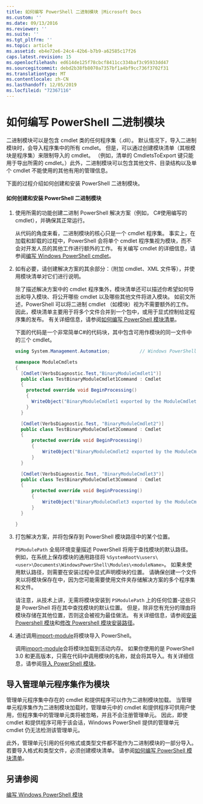 ```yaml
---
title: 如何编写 PowerShell 二进制模块 |Microsoft Docs
ms.custom: ''
ms.date: 09/13/2016
ms.reviewer: ''
ms.suite: ''
ms.tgt_pltfrm: ''
ms.topic: article
ms.assetid: eb4e72e6-24c4-42b6-b7b9-a62585c17f26
caps.latest.revision: 15
ms.openlocfilehash: ed614de125f78cbcf8411cc334baf3c95933dd47
ms.sourcegitcommit: debd2b38fb8070a7357bf1a4bf9cc736f3702f31
ms.translationtype: MT
ms.contentlocale: zh-CN
ms.lasthandoff: 12/05/2019
ms.locfileid: "72367116"
---
```

# <a name="how-to-write-a-powershell-binary-module"></a>如何编写 PowerShell 二进制模块

二进制模块可以是包含 cmdlet 类的任何程序集（.dll）。 默认情况下，导入二进制模块时，会导入程序集中的所有 cmdlet。 但是，可以通过创建模块清单（其根模块是程序集）来限制导入的 cmdlet。 （例如，清单的 CmdletsToExport 键只能用于导出所需的 cmdlet。）此外，二进制模块可以包含其他文件、目录结构以及单个 cmdlet 不能使用的其他有用的管理信息。

下面的过程介绍如何创建和安装 PowerShell 二进制模块。

#### <a name="how-to-create-and-install-a-powershell-binary-module"></a>如何创建和安装 PowerShell 二进制模块

1. 使用所需的功能创建二进制 PowerShell 解决方案（例如， C#使用编写的 cmdlet），并确保其正常运行。

   从代码的角度来看，二进制模块的核心只是一个 cmdlet 程序集。 事实上，在加载和卸载的过程中，PowerShell 会将单个 cmdlet 程序集视为模块，而不会对开发人员的其他工作进行额外的工作。 有关编写 cmdlet 的详细信息，请参阅[编写 Windows PowerShell cmdlet](../cmdlet/writing-a-windows-powershell-cmdlet.md)。

2. 如有必要，请创建解决方案的其余部分：（附加 cmdlet、XML 文件等），并使用模块清单对它们进行说明。

   除了描述解决方案中的 cmdlet 程序集外，模块清单还可以描述你希望如何导出和导入模块、将公开哪些 cmdlet 以及哪些其他文件将进入模块。
   如前文所述，PowerShell 可以将二进制 cmdlet （如模块）视为不需要额外的工作。
   因此，模块清单主要用于将多个文件合并到一个包中，或用于显式控制给定程序集的发布。
   有关详细信息，请参阅[如何编写 PowerShell 模块清单](how-to-write-a-powershell-module-manifest.md)。

   下面的代码是一个非常简单C#的代码块，其中包含可用作模块的同一文件中的三个 cmdlet。

   ```csharp
   using System.Management.Automation;           // Windows PowerShell namespace.

   namespace ModuleCmdlets
   {
     [Cmdlet(VerbsDiagnostic.Test,"BinaryModuleCmdlet1")]
     public class TestBinaryModuleCmdlet1Command : Cmdlet
     {
       protected override void BeginProcessing()
       {
         WriteObject("BinaryModuleCmdlet1 exported by the ModuleCmdlets module.");
       }
     }

     [Cmdlet(VerbsDiagnostic.Test, "BinaryModuleCmdlet2")]
     public class TestBinaryModuleCmdlet2Command : Cmdlet
     {
         protected override void BeginProcessing()
         {
             WriteObject("BinaryModuleCmdlet2 exported by the ModuleCmdlets module.");
         }
     }

     [Cmdlet(VerbsDiagnostic.Test, "BinaryModuleCmdlet3")]
     public class TestBinaryModuleCmdlet3Command : Cmdlet
     {
         protected override void BeginProcessing()
         {
             WriteObject("BinaryModuleCmdlet3 exported by the ModuleCmdlets module.");
         }
     }

   }
   ```

3. 打包解决方案，并将包保存到 PowerShell 模块路径中的某个位置。

   `PSModulePath` 全局环境变量描述 PowerShell 将用于查找模块的默认路径。 例如，在系统上保存模块的通用路径将 `%SystemRoot%\users\<user>\Documents\WindowsPowerShell\Modules\<moduleName>`。 如果未使用默认路径，则需要在安装过程中显式声明模块的位置。 请确保创建一个文件夹以将模块保存在中，因为您可能需要使用文件夹存储解决方案的多个程序集和文件。

   请注意，从技术上讲，无需将模块安装到 `PSModulePath` 上的任何位置-这些只是 PowerShell 将在其中查找模块的默认位置。 但是，除非您有充分的理由将模块存储在其他位置，否则这会被视为最佳做法。 有关详细信息，请参阅[安装 Powershell 模块](./installing-a-powershell-module.md)和[修改 Powershell 模块安装路径](./modifying-the-psmodulepath-installation-path.md)。

4. 通过调用[import-module](/powershell/module/Microsoft.PowerShell.Core/Import-Module)将模块导入 PowerShell。

   调用[import-module](/powershell/module/Microsoft.PowerShell.Core/Import-Module)会将模块加载到活动内存。 如果你使用的是 PowerShell 3.0 和更高版本，只需在代码中调用模块的名称，就会将其导入。有关详细信息，请参阅[导入 PowerShell 模块](./importing-a-powershell-module.md)。

## <a name="importing-snap-in-assemblies-as-modules"></a>导入管理单元程序集作为模块

管理单元程序集中存在的 cmdlet 和提供程序可以作为二进制模块加载。 当管理单元程序集作为二进制模块加载时，管理单元中的 cmdlet 和提供程序可供用户使用，但程序集中的管理单元类将被忽略，并且不会注册管理单元。 因此，即使 cmdlet 和提供程序可用于该会话，Windows PowerShell 提供的管理单元 cmdlet 仍无法检测该管理单元。

此外，管理单元引用的任何格式或类型文件都不能作为二进制模块的一部分导入。
若要导入格式和类型文件，必须创建模块清单。
请参阅[如何编写 PowerShell 模块清单](how-to-write-a-powershell-module-manifest.md)。

## <a name="see-also"></a>另请参阅

[编写 Windows PowerShell 模块](./writing-a-windows-powershell-module.md)
